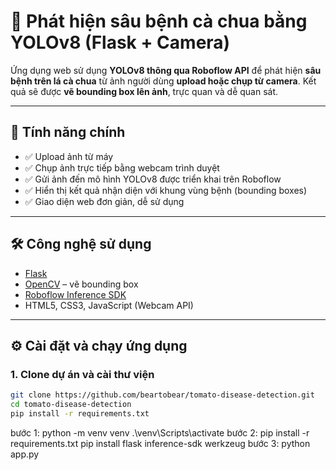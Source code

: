 # 🍅 Phát hiện sâu bệnh cà chua bằng YOLOv8 (Flask + Camera)

Ứng dụng web sử dụng **YOLOv8 thông qua Roboflow API** để phát hiện **sâu bệnh trên lá cà chua** từ ảnh người dùng **upload hoặc chụp từ camera**. Kết quả sẽ được **vẽ bounding box lên ảnh**, trực quan và dễ quan sát.

---

## 🎯 Tính năng chính

- ✅ Upload ảnh từ máy
- ✅ Chụp ảnh trực tiếp bằng webcam trình duyệt
- ✅ Gửi ảnh đến mô hình YOLOv8 được triển khai trên Roboflow
- ✅ Hiển thị kết quả nhận diện với khung vùng bệnh (bounding boxes)
- ✅ Giao diện web đơn giản, dễ sử dụng

---

## 🛠 Công nghệ sử dụng

- [Flask](https://flask.palletsprojects.com/)
- [OpenCV](https://opencv.org/) – vẽ bounding box
- [Roboflow Inference SDK](https://github.com/roboflow/inference)
- HTML5, CSS3, JavaScript (Webcam API)

---

## ⚙️ Cài đặt và chạy ứng dụng

### 1. Clone dự án và cài thư viện

```bash
git clone https://github.com/beartobear/tomato-disease-detection.git
cd tomato-disease-detection
pip install -r requirements.txt
```
bước 1:
python -m venv venv
.\venv\Scripts\activate
bước 2:
pip install -r requirements.txt
pip install flask inference-sdk werkzeug
bước 3:
python app.py

